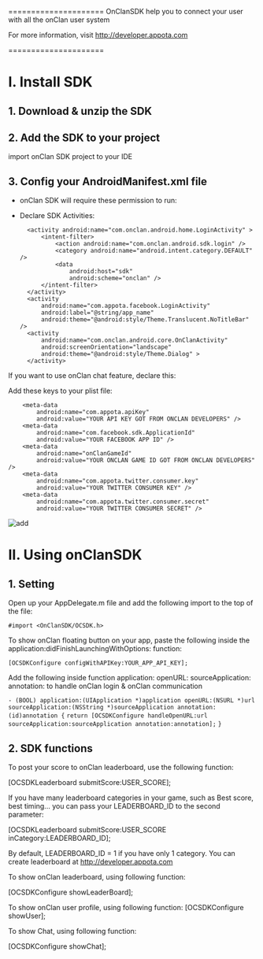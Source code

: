 =====================
OnClanSDK help you to connect your user with all the onClan user system

For more information, visit http://developer.appota.com 

=====================

# I. Install SDK

## 1. Download & unzip the SDK

## 2. Add the SDK to your project

import onClan SDK project to your IDE

## 3. Config your AndroidManifest.xml file

- onClan SDK will require these permission to run:

    <uses-permission android:name="android.permission.INTERNET" />
    <uses-permission android:name="android.permission.WRITE_SETTINGS" />
    <uses-permission android:name="android.permission.ACCESS_NETWORK_STATE" />
    <uses-permission android:name="android.permission.WRITE_EXTERNAL_STORAGE" />
    <uses-permission android:name="android.permission.READ_PHONE_STATE" />
    <uses-permission android:name="android.permission.GET_ACCOUNTS" />
    <uses-permission android:name="android.permission.USE_CREDENTIALS" />
    <uses-permission android:name="android.permission.CAMERA" />
    <uses-permission android:name="android.permission.VIBRATE" />
    <uses-permission android:name="android.permission.WAKE_LOCK" />
    <uses-permission android:name="android.permission.RECORD_AUDIO" />
    <uses-permission android:name="android.permission.RECEIVE_BOOT_COMPLETED" />
    
- Declare SDK Activities:

        <activity android:name="com.onclan.android.home.LoginActivity" >
            <intent-filter>
                <action android:name="com.onclan.android.sdk.login" />
                <category android:name="android.intent.category.DEFAULT" />
                <data
                    android:host="sdk"
                    android:scheme="onclan" />
            </intent-filter>
        </activity>
        <activity
            android:name="com.appota.facebook.LoginActivity"
            android:label="@string/app_name"
            android:theme="@android:style/Theme.Translucent.NoTitleBar" />
        <activity
            android:name="com.onclan.android.core.OnClanActivity"
            android:screenOrientation="landscape"
            android:theme="@android:style/Theme.Dialog" >
        </activity>
        
If you want to use onClan chat feature, declare this:
  <service android:name="com.onclan.android.chat.mqtt.ChatService" />

Add these keys to your plist file:

        <meta-data
            android:name="com.appota.apiKey"
            android:value="YOUR API KEY GOT FROM ONCLAN DEVELOPERS" />
        <meta-data
            android:name="com.facebook.sdk.ApplicationId"
            android:value="YOUR FACEBOOK APP ID" />
        <meta-data
            android:name="onClanGameId"
            android:value="YOUR ONCLAN GAME ID GOT FROM ONCLAN DEVELOPERS" />
        <meta-data
            android:name="com.appota.twitter.consumer.key"
            android:value="YOUR TWITTER CONSUMER KEY" />
        <meta-data
            android:name="com.appota.twitter.consumer.secret"
            android:value="YOUR TWITTER CONSUMER SECRET" />

![add](https://github.com/appota/ios-onclan-sdk/blob/master/images/sc2.png)

# II. Using onClanSDK
## 1. Setting
Open up your AppDelegate.m file and add the following import to the top of the file:

`#import <OnClanSDK/OCSDK.h>`

To show onClan floating button on your app, paste the following inside the application:didFinishLaunchingWithOptions: function:

`[OCSDKConfigure configWithAPIKey:YOUR_APP_API_KEY];`

Add the following inside function application: openURL: sourceApplication: annotation: to handle onClan login & onClan communication

`- (BOOL) application:(UIApplication *)application openURL:(NSURL *)url sourceApplication:(NSString *)sourceApplication annotation:(id)annotation {`
`return [OCSDKConfigure handleOpenURL:url sourceApplication:sourceApplication annotation:annotation];`
`}`

## 2. SDK functions
To post your score to onClan leaderboard, use the following function:

[OCSDKLeaderboard submitScore:USER_SCORE];

If you have many leaderboard categories in your game, such as Best score, best timing... you can pass your LEADERBOARD_ID to the second parameter:

[OCSDKLeaderboard submitScore:USER_SCORE inCategory:LEADERBOARD_ID];

By default, LEADERBOARD_ID = 1 if you have only 1 category. You can create leaderboard at http://developer.appota.com

To show onClan leaderboard, using following function:

[OCSDKConfigure showLeaderBoard];

To show onClan user profile, using following function:
[OCSDKConfigure showUser];

To show Chat, using following function:

[OCSDKConfigure showChat];
